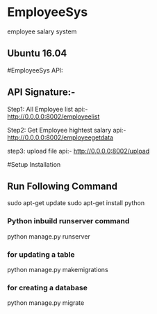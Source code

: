 # EmployeeSys
employee salary system

## Ubuntu 16.04

#EmployeeSys API:

## API Signature:-
Step1: All Employee list 
api:-     
http://0.0.0.0:8002/employeelist

Step2: Get Employee hightest salary
api:-
http://0.0.0.0:8002/employeegetdata

step3: upload file
api:-
http://0.0.0.0:8002/upload


#Setup Installation

## Run Following Command

sudo apt-get update
sudo apt-get install python

### Python inbuild runserver command

python manage.py runserver

### for updating a table

python manage.py makemigrations

### for creating a database

python manage.py migrate





